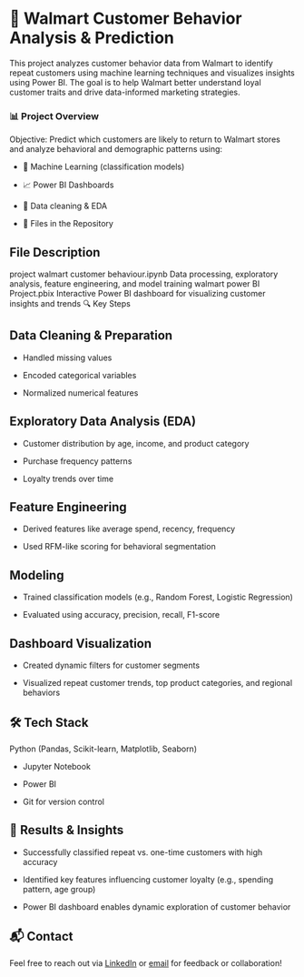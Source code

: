 # 🛒 Walmart Customer Behavior Analysis & Prediction
This project analyzes customer behavior data from Walmart to identify repeat customers using machine learning techniques and visualizes insights using Power BI. The goal is to help Walmart better understand loyal customer traits and drive data-informed marketing strategies.

### 📊 Project Overview
Objective:
Predict which customers are likely to return to Walmart stores and analyze behavioral and demographic patterns using:

- 🧠 Machine Learning (classification models)

- 📈 Power BI Dashboards

- 🧹 Data cleaning & EDA

- 📁 Files in the Repository

## File	Description
project walmart customer behaviour.ipynb	Data processing, exploratory analysis, feature engineering, and model training
walmart power BI Project.pbix	Interactive Power BI dashboard for visualizing customer insights and trends
🔍 Key Steps
## Data Cleaning & Preparation

- Handled missing values

- Encoded categorical variables

- Normalized numerical features

## Exploratory Data Analysis (EDA)

- Customer distribution by age, income, and product category

- Purchase frequency patterns

- Loyalty trends over time

## Feature Engineering

- Derived features like average spend, recency, frequency

- Used RFM-like scoring for behavioral segmentation

## Modeling

- Trained classification models (e.g., Random Forest, Logistic Regression)

- Evaluated using accuracy, precision, recall, F1-score

## Dashboard Visualization

- Created dynamic filters for customer segments

- Visualized repeat customer trends, top product categories, and regional behaviors
  

## 🛠️ Tech Stack
Python (Pandas, Scikit-learn, Matplotlib, Seaborn)

- Jupyter Notebook

- Power BI

- Git for version control


## 📌 Results & Insights
- Successfully classified repeat vs. one-time customers with high accuracy

- Identified key features influencing customer loyalty (e.g., spending pattern, age group)

- Power BI dashboard enables dynamic exploration of customer behavior

## 📬 Contact

Feel free to reach out via [LinkedIn](https://linkedin.com/in/jaseel-vk-6326a2336) or [email](mailto:jaseeljas496@gmail.com) for feedback or collaboration!
